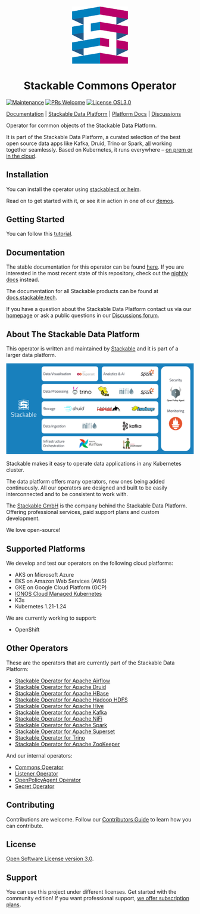 <p align="center">
  <img width="150" src="./.readme/static/borrowed/Icon_Stackable.svg" alt="Stackable Logo"/>
</p>

<h1 align="center">Stackable Commons Operator</h1>


[![Maintenance](https://img.shields.io/badge/Maintained%3F-yes-green.svg)](https://GitHub.com/stackabletech/commons-operator/graphs/commit-activity)
[![PRs Welcome](https://img.shields.io/badge/PRs-welcome-green.svg)](https://docs.stackable.tech/home/stable/contributor/index.html)
[![License OSL3.0](https://img.shields.io/badge/license-OSL3.0-green)](./LICENSE)

[Documentation](https://docs.stackable.tech//stable/index.html) | [Stackable Data Platform](https://stackable.tech/) | [Platform Docs](https://docs.stackable.tech/) | [Discussions](https://github.com/orgs/stackabletech/discussions)

Operator for common objects of the Stackable Data Platform.

It is part of the Stackable Data Platform, a curated selection of the best open source data apps like Kafka, Druid, Trino or Spark, [all](#other-operators) working together seamlessly. Based on Kubernetes, it runs everywhere – [on prem or in the cloud](#supported-platforms).

## Installation

You can install the operator using [stackablectl or helm](https://docs.stackable.tech/commons/stable/getting_started/installation.html).

Read on to get started with it, or see it in action in one of our [demos](https://stackable.tech/en/demos/).

## Getting Started

You can follow this [tutorial](https://docs.stackable.tech/commons/stable/getting_started/first_steps.html).

## Documentation

The stable documentation for this operator can be found [here](https://docs.stackable.tech//stable/index.html).
If you are interested in the most recent state of this repository, check out the [nightly docs](https://docs.stackable.tech//nightly/index.html) instead.

The documentation for all Stackable products can be found at [docs.stackable.tech](https://docs.stackable.tech).

If you have a question about the Stackable Data Platform contact us via our [homepage](https://stackable.tech/) or ask a public questions in our [Discussions forum](https://github.com/orgs/stackabletech/discussions).


## About The Stackable Data Platform

This operator is written and maintained by [Stackable](https://www.stackable.tech) and it is part of a larger data platform.

![Stackable Data Platform Overview](./.readme/static/borrowed/sdp_overview.png)

Stackable makes it easy to operate data applications in any Kubernetes cluster.

The data platform offers many operators, new ones being added continuously. All our operators are designed and built to be easily interconnected and to be consistent to work with.

The [Stackable GmbH](https://stackable.tech/) is the company behind the Stackable Data Platform. Offering professional services, paid support plans and custom development.

We love open-source!

## Supported Platforms

We develop and test our operators on the following cloud platforms:

* AKS on Microsoft Azure
* EKS on Amazon Web Services (AWS)
* GKE on Google Cloud Platform (GCP)
* [IONOS Cloud Managed Kubernetes](https://cloud.ionos.com/managed/kubernetes)
* K3s
* Kubernetes 1.21-1.24

We are currently working to support:

* OpenShift

## Other Operators

These are the operators that are currently part of the Stackable Data Platform:

* [Stackable Operator for Apache Airflow](https://github.com/stackabletech/airflow-operator)
* [Stackable Operator for Apache Druid](https://github.com/stackabletech/druid-operator)
* [Stackable Operator for Apache HBase](https://github.com/stackabletech/hbase-operator)
* [Stackable Operator for Apache Hadoop HDFS](https://github.com/stackabletech/hdfs-operator)
* [Stackable Operator for Apache Hive](https://github.com/stackabletech/hive-operator)
* [Stackable Operator for Apache Kafka](https://github.com/stackabletech/kafka-operator)
* [Stackable Operator for Apache NiFi](https://github.com/stackabletech/nifi-operator)
* [Stackable Operator for Apache Spark](https://github.com/stackabletech/spark-k8s-operator)
* [Stackable Operator for Apache Superset](https://github.com/stackabletech/superset-operator)
* [Stackable Operator for Trino](https://github.com/stackabletech/trino-operator)
* [Stackable Operator for Apache ZooKeeper](https://github.com/stackabletech/zookeeper-operator)

And our internal operators:

* [Commons Operator](https://github.com/stackabletech/commons-operator)
* [Listener Operator](https://github.com/stackabletech/listener-operator)
* [OpenPolicyAgent Operator](https://github.com/stackabletech/opa-operator)
* [Secret Operator](https://github.com/stackabletech/secret-operator)

## Contributing

Contributions are welcome. Follow our [Contributors Guide](https://docs.stackable.tech/home/stable/contributor/index.html) to learn how you can contribute.

## License

[Open Software License version 3.0](./LICENSE).

## Support

You can use this project under different licenses. Get started with the community edition! If you want professional support, [we offer subscription plans](https://stackable.tech/en/plans/).
